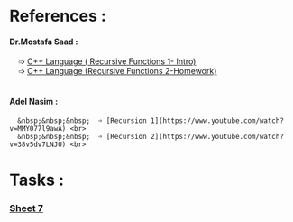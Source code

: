 &nbsp;

# References :
 
#### Dr.Mostafa Saad :
   &nbsp;&nbsp;&nbsp;  ➩ [C++ Language ( Recursive Functions 1- Intro)](https://www.youtube.com/watch?v=ZlyYQqYj2W8) <br> 
      &nbsp;&nbsp;&nbsp;  ➩ [C++ Language (Recursive Functions 2-Homework)](https://www.youtube.com/watch?v=OUxtZa4jyq4) <br>
      &nbsp;&nbsp;&nbsp;
#### Adel Nasim :
      &nbsp;&nbsp;&nbsp;  ➩ [Recursion 1](https://www.youtube.com/watch?v=MMY077l9awA) <br>
      &nbsp;&nbsp;&nbsp;  ➩ [Recursion 2](https://www.youtube.com/watch?v=38v5dv7LNJU) <br>

# Tasks :
### [Sheet 7](https://codeforces.com/group/MWSDmqGsZm/contest/223339)
